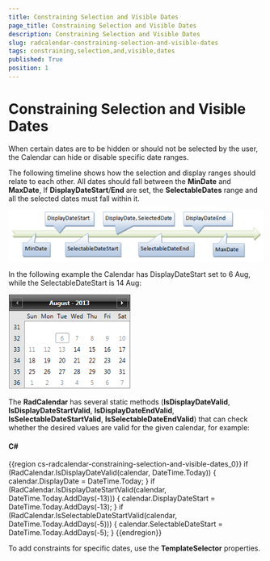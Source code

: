 ```yaml
---
title: Constraining Selection and Visible Dates
page_title: Constraining Selection and Visible Dates
description: Constraining Selection and Visible Dates
slug: radcalendar-constraining-selection-and-visible-dates
tags: constraining,selection,and,visible,dates
published: True
position: 1
---
```


# Constraining Selection and Visible Dates

When certain dates are to be hidden or should not be selected by the user, the Calendar can hide or disable specific date ranges.

The following timeline shows how the selection and display ranges should relate to each other. All dates should fall between the __MinDate__ and __MaxDate__, If __DisplayDateStart__/__End__ are set, the __SelectableDates__ range and all the selected dates must fall within it.

![](images/calendar_selectionRanges.png)

In the following example the Calendar has DisplayDateStart set to 6 Aug, while the SelectableDateStart is 14 Aug:

![calendar display Selectable Date Start 1](images/calendar_displaySelectableDateStart1.png)

The __RadCalendar__ has several static methods (__IsDisplayDateValid__, __IsDisplayDateStartValid__, __IsDisplayDateEndValid__, __IsSelectableDateStartValid__, __IsSelectableDateEndValid__) that can check whether the desired values are valid for the given calendar, for example:

#### __C#__

{{region cs-radcalendar-constraining-selection-and-visible-dates_0}}
	if (RadCalendar.IsDisplayDateValid(calendar, DateTime.Today))
	{
	    calendar.DisplayDate = DateTime.Today;
	}
	if (RadCalendar.IsDisplayDateStartValid(calendar, DateTime.Today.AddDays(-13)))
	{
	    calendar.DisplayDateStart = DateTime.Today.AddDays(-13);
	}
	if (RadCalendar.IsSelectableDateStartValid(calendar, DateTime.Today.AddDays(-5)))
	{
	    calendar.SelectableDateStart = DateTime.Today.AddDays(-5);
	}
{{endregion}}

To add constraints for specific dates, use the __TemplateSelector__ properties.
